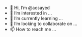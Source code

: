 - 👋 Hi, I’m @aosayed
- 👀 I’m interested in ...
- 🌱 I’m currently learning ...
- 💞️ I’m looking to collaborate on ...
- 📫 How to reach me ...

<!---
aosayed/aosayed is a ✨ special ✨ repository because its `README.md` (this file) appears on your GitHub profile.
You can click the Preview link to take a look at your changes.
--->
